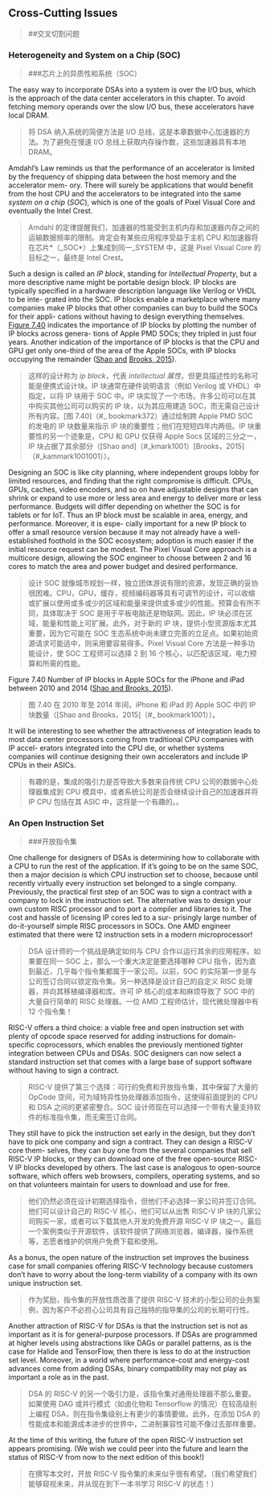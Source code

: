 ## Cross-Cutting Issues

> ##交叉切割问题

### Heterogeneity and System on a Chip (SOC)

> ###芯片上的异质性和系统（SOC）

The easy way to incorporate DSAs into a system is over the I/O bus, which is the approach of the data center accelerators in this chapter. To avoid fetching memory operands over the slow I/O bus, these accelerators have local DRAM.

> 将 DSA 纳入系统的简便方法是 I/O 总线，这是本章数据中心加速器的方法。为了避免在慢速 I/O 总线上获取内存操作数，这些加速器具有本地 DRAM。

Amdahl’s Law reminds us that the performance of an accelerator is limited by the frequency of shipping data between the host memory and the accelerator mem- ory. There will surely be applications that would benefit from the host CPU and the accelerators to be integrated into the same _system on a chip_ (_SOC_), which is one of the goals of Pixel Visual Core and eventually the Intel Crest.

> Amdahl 的定律提醒我们，加速器的性能受到主机内存和加速器内存之间的运输数据频率的限制。肯定会有某些应用程序受益于主机 CPU 和加速器将在芯片*（\_SOC*）上集成到同一\_SYSTEM 中，这是 Pixel Visual Core 的目标之一，最终是 Intel Crest。

Such a design is called an _IP block_, standing for _Intellectual Property_, but a more descriptive name might be portable design block. IP blocks are typically specified in a hardware description language like Verilog or VHDL to be inte- grated into the SOC. IP blocks enable a marketplace where many companies make IP blocks that other companies can buy to build the SOCs for their appli- cations without having to design everything themselves. [Figure 7.40](#_bookmark372) indicates the importance of IP blocks by plotting the number of IP blocks across genera- tions of Apple PMD SOCs; they tripled in just four years. Another indication of the importance of IP blocks is that the CPU and GPU get only one-third of the area of the Apple SOCs, with IP blocks occupying the remainder ([Shao and](#_bookmark1001) [Brooks, 2015](#_bookmark1001)).

> 这样的设计称为 *ip block*，代表 *intellectual 属性*，但更具描述性的名称可能是便携式设计块。IP 块通常在硬件说明语言（例如 Verilog 或 VHDL）中指定，以将 IP 块用于 SOC 中。IP 块实现了一个市场，许多公司可以在其中购买其他公司可以购买的 IP 块，以为其应用建造 SOC，而无需自己设计所有内容。[图 7.40]（#\_ bookmark372）通过绘制跨 Apple PMD SOC 的发电的 IP 块数量来指示 IP 块的重要性；他们在短短四年内两倍。IP 块重要性的另一个迹象是，CPU 和 GPU 仅获得 Apple Socs 区域的三分之一，IP 块占据了其余部分（[Shao and]（#\_kmark1001）[Brooks，2015]（#\_kammark1001001））。

Designing an SOC is like city planning, where independent groups lobby for limited resources, and finding that the right compromise is difficult. CPUs, GPUs, caches, video encoders, and so on have adjustable designs that can shrink or expand to use more or less area and energy to deliver more or less performance. Budgets will differ depending on whether the SOC is for tablets or for IoT. Thus an IP block must be scalable in area, energy, and performance. Moreover, it is espe- cially important for a new IP block to offer a small resource version because it may not already have a well-established foothold in the SOC ecosystem; adoption is much easier if the initial resource request can be modest. The Pixel Visual Core approach is a multicore design, allowing the SOC engineer to choose between 2 and 16 cores to match the area and power budget and desired performance.

> 设计 SOC 就像城市规划一样，独立团体游说有限的资源，发现正确的妥协很困难。CPU，GPU，缓存，视频编码器等具有可调节的设计，可以收缩或扩展以使用或多或少的区域和能量来提供或多或少的性能。预算会有所不同，具体取决于 SOC 是用于平板电脑还是物联网。因此，IP 块必须在区域，能量和性能上可扩展。此外，对于新的 IP 块，提供小型资源版本尤其重要，因为它可能在 SOC 生态系统中尚未建立完善的立足点。如果初始资源请求可能适中，则采用要容易得多。Pixel Visual Core 方法是一种多功能设计，使 SOC 工程师可以选择 2 到 16 个核心，以匹配该区域，电力预算和所需的性能。

Figure 7.40 Number of IP blocks in Apple SOCs for the iPhone and iPad between 2010 and 2014 ([Shao and Brooks, 2015](#_bookmark1001)).

> 图 7.40 在 2010 年至 2014 年间，iPhone 和 iPad 的 Apple SOC 中的 IP 块数量（[Shao and Brooks，2015]（#\_ bookmark1001））。

It will be interesting to see whether the attractiveness of integration leads to most data center processors coming from traditional CPU companies with IP accel- erators integrated into the CPU die, or whether systems companies will continue designing their own accelerators and include IP CPUs in their ASICs.

> 有趣的是，集成的吸引力是否导致大多数来自传统 CPU 公司的数据中心处理器集成到 CPU 模具中，或者系统公司是否会继续设计自己的加速器并将 IP CPU 包括在其 ASIC 中，这将是一个有趣的。。

### An Open Instruction Set

> ###开放指令集

One challenge for designers of DSAs is determining how to collaborate with a CPU to run the rest of the application. If it’s going to be on the same SOC, then a major decision is which CPU instruction set to choose, because until recently virtually every instruction set belonged to a single company. Previously, the practical first step of an SOC was to sign a contract with a company to lock in the instruction set. The alternative was to design your own custom RISC processor and to port a compiler and libraries to it. The cost and hassle of licensing IP cores led to a sur- prisingly large number of do-it-yourself simple RISC processors in SOCs. One AMD engineer estimated that there were 12 instruction sets in a modern microprocessor!

> DSA 设计师的一个挑战是确定如何与 CPU 合作以运行其余的应用程序。如果要在同一 SOC 上，那么一个重大决定是要选择哪种 CPU 指令，因为直到最近，几乎每个指令集都属于一家公司。以前，SOC 的实际第一步是与公司签订合同以锁定指令集。另一种选择是设计自己的自定义 RISC 处理器，并向其移植编译器和库。许可 IP 核心的成本和麻烦导致了 SOC 中的大量自行简单的 RISC 处理器。一位 AMD 工程师估计，现代微处理器中有 12 个指令集！

RISC-V offers a third choice: a viable free and open instruction set with plenty of opcode space reserved for adding instructions for domain-specific coprocessors, which enables the previously mentioned tighter integration between CPUs and DSAs. SOC designers can now select a standard instruction set that comes with a large base of support software without having to sign a contract.

> RISC-V 提供了第三个选择：可行的免费和开放指令集，其中保留了大量的 OpCode 空间，可为域特异性协处理器添加指令，这使得前面提到的 CPU 和 DSA 之间的更紧密整合。SOC 设计师现在可以选择一个带有大量支持软件的标准指令集，而无需签订合同。

They still have to pick the instruction set early in the design, but they don’t have to pick one company and sign a contract. They can design a RISC-V core them- selves, they can buy one from the several companies that sell RISC-V IP blocks, or they can download one of the free open-source RISC-V IP blocks developed by others. The last case is analogous to open-source software, which offers web browsers, compilers, operating systems, and so on that volunteers maintain for users to download and use for free.

> 他们仍然必须在设计初期选择指令，但他们不必选择一家公司并签订合同。他们可以设计自己的 RISC-V 核心，他们可以从出售 RISC-V IP 块的几家公司购买一家，或者可以下载其他人开发的免费开源 RISC-V IP 块之一。最后一个案例类似于开源软件，该软件提供了网络浏览器，编译器，操作系统等，志愿者维护的供用户免费下载和使用。

As a bonus, the open nature of the instruction set improves the business case for small companies offering RISC-V technology because customers don’t have to worry about the long-term viability of a company with its own unique instruction set.

> 作为奖励，指令集的开放性质改善了提供 RISC-V 技术的小型公司的业务案例，因为客户不必担心公司具有自己独特的指导集的公司的长期可行性。

Another attraction of RISC-V for DSAs is that the instruction set is not as important as it is for general-purpose processors. If DSAs are programmed at higher levels using abstractions like DAGs or parallel patterns, as is the case for Halide and TensorFlow, then there is less to do at the instruction set level. Moreover, in a world where performance-cost and energy-cost advances come from adding DSAs, binary compatibility may not play as important a role as in the past.

> DSA 的 RISC-V 的另一个吸引力是，该指令集对通用处理器不那么重要。如果使用 DAG 或并行模式（如卤化物和 Tensorflow 的情况）在较高级别上编程 DSA，则在指令集级别上有更少的事情要做。此外，在添加 DSA 的性能成本和能源成本进步的世界中，二进制兼容性可能不像过去那样重要。

At the time of this writing, the future of the open RISC-V instruction set appears promising. (We wish we could peer into the future and learn the status of RISC-V from now to the next edition of this book!)

> 在撰写本文时，开放 RISC-V 指令集的未来似乎很有希望。（我们希望我们能够窥视未来，并从现在到下一本书学习 RISC-V 的状态！）
